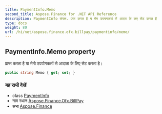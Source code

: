 ```yaml
---
title: PaymentInfo.Memo
second_title: Aspose.Finance for .NET API Reference
description: PaymentInfo संपत्त. प्रप्त करत है य मेम उपयगकर्त से आदत के लए सेट करत है
type: docs
weight: 80
url: /hi/net/aspose.finance.ofx.billpay/paymentinfo/memo/
---
```

## PaymentInfo.Memo property

प्राप्त करता है या मेमो उपयोगकर्ता से आदाता के लिए सेट करता है।

```csharp
public string Memo { get; set; }
```

### यह सभी देखें

* class [PaymentInfo](../)
* नाम स्थान [Aspose.Finance.Ofx.BillPay](../../paymentinfo/)
* सभा [Aspose.Finance](../../../)


